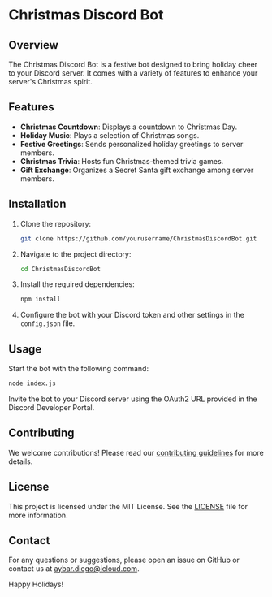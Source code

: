# Christmas Discord Bot

## Overview
The Christmas Discord Bot is a festive bot designed to bring holiday cheer to your Discord server. It comes with a variety of features to enhance your server's Christmas spirit.

## Features
- **Christmas Countdown**: Displays a countdown to Christmas Day.
- **Holiday Music**: Plays a selection of Christmas songs.
- **Festive Greetings**: Sends personalized holiday greetings to server members.
- **Christmas Trivia**: Hosts fun Christmas-themed trivia games.
- **Gift Exchange**: Organizes a Secret Santa gift exchange among server members.

## Installation
1. Clone the repository:
    ```bash
    git clone https://github.com/yourusername/ChristmasDiscordBot.git
    ```
2. Navigate to the project directory:
    ```bash
    cd ChristmasDiscordBot
    ```
3. Install the required dependencies:
    ```bash
    npm install
    ```
4. Configure the bot with your Discord token and other settings in the `config.json` file.

## Usage
Start the bot with the following command:
```bash
node index.js
```

Invite the bot to your Discord server using the OAuth2 URL provided in the Discord Developer Portal.

## Contributing
We welcome contributions! Please read our [contributing guidelines](CONTRIBUTING.md) for more details.

## License
This project is licensed under the MIT License. See the [LICENSE](LICENSE) file for more information.

## Contact
For any questions or suggestions, please open an issue on GitHub or contact us at aybar.diego@icloud.com.

Happy Holidays!